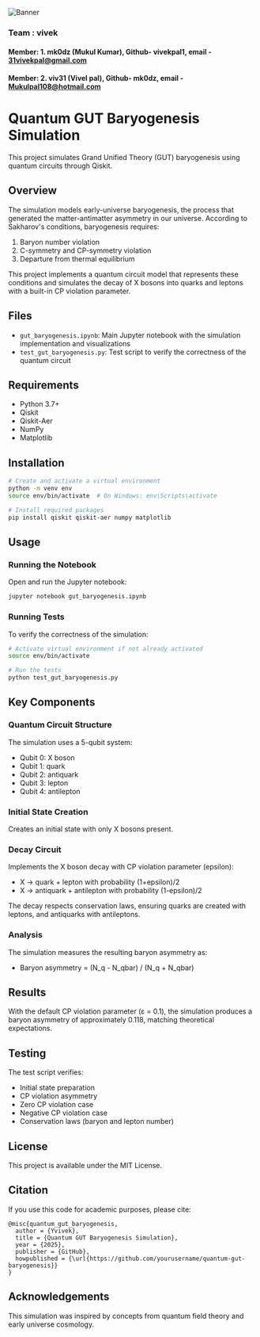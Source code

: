 ![Banner](https://raw.githubusercontent.com/quantamu/qtamu-ibm-fliq-challenge/refs/heads/main/images/banner.png)
### Team : vivek
#### Member: 1. mk0dz (Mukul Kumar), Github- vivekpal1, email - 31vivekpal@gmail.com
#### Member: 2. viv31 (Vivel pal), Github- mk0dz, email - Mukulpal108@hotmail.com


# Quantum GUT Baryogenesis Simulation

This project simulates Grand Unified Theory (GUT) baryogenesis using quantum circuits through Qiskit.

## Overview

The simulation models early-universe baryogenesis, the process that generated the matter-antimatter asymmetry in our universe. According to Sakharov's conditions, baryogenesis requires:

1. Baryon number violation
2. C-symmetry and CP-symmetry violation 
3. Departure from thermal equilibrium

This project implements a quantum circuit model that represents these conditions and simulates the decay of X bosons into quarks and leptons with a built-in CP violation parameter.

## Files

- `gut_baryogenesis.ipynb`: Main Jupyter notebook with the simulation implementation and visualizations
- `test_gut_baryogenesis.py`: Test script to verify the correctness of the quantum circuit

## Requirements

- Python 3.7+
- Qiskit
- Qiskit-Aer
- NumPy
- Matplotlib

## Installation

```bash
# Create and activate a virtual environment
python -m venv env
source env/bin/activate  # On Windows: env\Scripts\activate

# Install required packages
pip install qiskit qiskit-aer numpy matplotlib
```

## Usage

### Running the Notebook

Open and run the Jupyter notebook:

```bash
jupyter notebook gut_baryogenesis.ipynb
```

### Running Tests

To verify the correctness of the simulation:

```bash
# Activate virtual environment if not already activated
source env/bin/activate

# Run the tests
python test_gut_baryogenesis.py
```

## Key Components

### Quantum Circuit Structure

The simulation uses a 5-qubit system:
- Qubit 0: X boson
- Qubit 1: quark
- Qubit 2: antiquark
- Qubit 3: lepton
- Qubit 4: antilepton

### Initial State Creation

Creates an initial state with only X bosons present.

### Decay Circuit

Implements the X boson decay with CP violation parameter (epsilon):
- X → quark + lepton with probability (1+epsilon)/2
- X → antiquark + antilepton with probability (1-epsilon)/2

The decay respects conservation laws, ensuring quarks are created with leptons, and antiquarks with antileptons.

### Analysis

The simulation measures the resulting baryon asymmetry as:
- Baryon asymmetry = (N_q - N_qbar) / (N_q + N_qbar)

## Results

With the default CP violation parameter (ε = 0.1), the simulation produces a baryon asymmetry of approximately 0.118, matching theoretical expectations.

## Testing

The test script verifies:
- Initial state preparation
- CP violation asymmetry
- Zero CP violation case
- Negative CP violation case
- Conservation laws (baryon and lepton number)

## License

This project is available under the MIT License.

## Citation

If you use this code for academic purposes, please cite:

```
@misc{quantum_gut_baryogenesis,
  author = {Yvivek},
  title = {Quantum GUT Baryogenesis Simulation},
  year = {2025},
  publisher = {GitHub},
  howpublished = {\url{https://github.com/yourusername/quantum-gut-baryogenesis}}
}
```

## Acknowledgements

This simulation was inspired by concepts from quantum field theory and early universe cosmology. 
